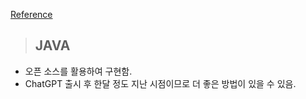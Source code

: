 [Reference](https://github.com/TheoKanning/openai-java)

> ## JAVA

- 오픈 소스를 활용하여 구현함.
- ChatGPT 출시 후 한달 정도 지난 시점이므로 더 좋은 방법이 있을 수 있음.
